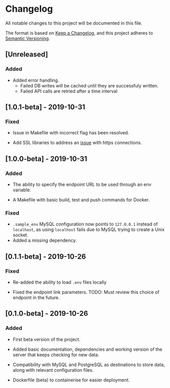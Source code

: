 # Changelog

All notable changes to this project will be documented in this file.

The format is based on
[Keep a Changelog](https://keepachangelog.com/en/1.0.0/),
and this project adheres to
[Semantic Versioning](https://semver.org/spec/v2.0.0.html).

## [Unreleased]

### Added

-   Added error handling.
    -   Failed DB writes will be cached until they are successfuly written.
    -   Failed API calls are retried after a time interval

## [1.0.1-beta] - 2019-10-31

### Fixed

-   Issue in Makefile with incorrect flag has been resolved.

-   Add SSL libraries to address an [issue](https://tiny.cc/4e0hfz) with
    https connections.

## [1.0.0-beta] - 2019-10-31

### Added

-   The ability to specify the endpoint URL to be used through an env
    variable.

-   A Makefile with basic build, test and push commands for Docker.

### Fixed

-   `.sample_env` MySQL configuration now points to `127.0.0.1` instead of
    `localhost`, as using `localhost` fails due to MySQL trying to create a
    Unix socket.
-   Added a missing dependency.

## [0.1.1-beta] - 2019-10-26

### Fixed

-   Re-added the ability to load `.env` files locally

-   Fixed the endpoint link parameters. TODO: Must review this
    choice of endpoint in the future.

## [0.1.0-beta] - 2019-10-26

### Added

-   First beta version of the project.

-   Added basic documentation, dependencies and working version of the server
    that keeps checking for new data.

-   Compatibility with MySQL and PostgreSQL as destinations to store data,
    along with relevant configuration files.

-   Dockerfile (beta) to containerise for easier deployment.
